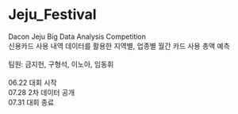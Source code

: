 # Jeju_Festival
Dacon Jeju Big Data Analysis Competition  
신용카드 사용 내역 데이터를 활용한 지역별, 업종별 월간 카드 사용 총액 예측
</br>
</br>
팀원: 금지헌, 구형석, 이노아, 임동휘
</br>
</br>
06.22 대회 시작  
07.28 2차 데이터 공개  
07.31 대회 종료
  
  
<Contact Number>
